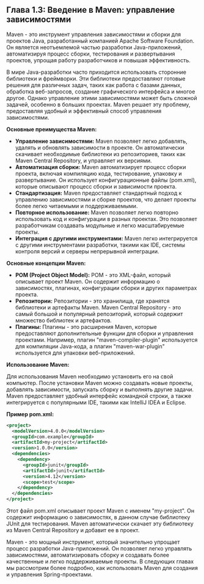 ## Глава 1.3: Введение в Maven: управление зависимостями

Maven - это инструмент управления зависимостями и сборки для проектов Java, разработанный компанией Apache Software Foundation. Он является неотъемлемой частью разработки Java-приложений, автоматизируя процесс сборки, тестирования и развертывания проектов, упрощая работу разработчиков и повышая эффективность.

В мире Java-разработки часто приходится использовать сторонние библиотеки и фреймворки.  Эти библиотеки предоставляют готовые решения для различных задач, таких как работа с базами данных, обработка веб-запросов, создание графического интерфейса и многое другое.  Однако управление этими зависимостями может быть сложной задачей, особенно в больших проектах.  Maven решает эту проблему, предоставляя удобный и эффективный способ управления зависимостями.

**Основные преимущества Maven:**

* **Управление зависимостями:** Maven позволяет легко добавлять, удалять и обновлять зависимости в проекте.  Он автоматически скачивает необходимые библиотеки из репозиториев, таких как Maven Central Repository, и управляет их версиями.
* **Автоматизация сборки:** Maven автоматизирует процесс сборки проекта, включая компиляцию кода, тестирование, упаковку и развертывание.  Он использует конфигурационные файлы (pom.xml), которые описывают процесс сборки и зависимости проекта.
* **Стандартизация:** Maven предоставляет стандартный подход к управлению зависимостями и сборке проектов, что делает проекты более легко читаемыми и поддерживаемыми.
* **Повторное использование:** Maven позволяет легко повторно использовать код и конфигурации в разных проектах.  Это позволяет разработчикам создавать модульные и легко масштабируемые проекты.
* **Интеграция с другими инструментами:** Maven легко интегрируется с другими инструментами разработки, такими как IDE, системы контроля версий и серверы непрерывной интеграции.

**Основные концепции Maven:**

* **POM (Project Object Model):**  POM - это XML-файл, который описывает проект Maven.  Он содержит информацию о зависимостях, плагинах, конфигурации сборки и других параметрах проекта.
* **Репозитории:**  Репозитории - это хранилища, где хранятся библиотеки и артефакты Maven.  Maven Central Repository - это самый большой и популярный репозиторий, который содержит множество библиотек и артефактов.
* **Плагины:**  Плагины - это расширения Maven, которые предоставляют дополнительные функции для сборки и управления проектами.  Например, плагин "maven-compiler-plugin" используется для компиляции Java-кода, а плагин "maven-war-plugin" используется для упаковки веб-приложений.

**Использование Maven:**

Для использования Maven необходимо установить его на свой компьютер.  После установки Maven можно создавать новые проекты, добавлять зависимости, запускать сборку и выполнять другие задачи.  Maven предоставляет удобный интерфейс командной строки, а также интегрируется с популярными IDE, такими как IntelliJ IDEA и Eclipse.

**Пример pom.xml:**

```xml
<project>
  <modelVersion>4.0.0</modelVersion>
  <groupId>com.example</groupId>
  <artifactId>my-project</artifactId>
  <version>1.0.0</version>
  <dependencies>
    <dependency>
      <groupId>junit</groupId>
      <artifactId>junit</artifactId>
      <version>4.12</version>
      <scope>test</scope>
    </dependency>
  </dependencies>
</project>
```

Этот файл pom.xml описывает проект Maven с именем "my-project".  Он содержит информацию о зависимостях, в данном случае библиотеку JUnit для тестирования.  Maven автоматически скачает эту библиотеку из Maven Central Repository и добавит ее в проект.

Maven - это мощный инструмент, который значительно упрощает процесс разработки Java-приложений.  Он позволяет легко управлять зависимостями, автоматизировать сборку и создавать более качественные и легко поддерживаемые проекты.  В следующих главах мы рассмотрим более подробно, как использовать Maven для создания и управления Spring-проектами.
